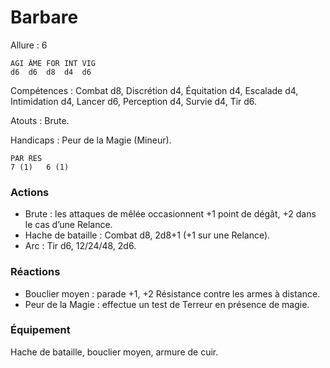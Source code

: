 # Barbare

Allure : 6

	AGI	ÂME	FOR	INT	VIG
	d6	d6	d8	d4	d6

Compétences : Combat d8, Discrétion d4, Équitation d4, Escalade d4, Intimidation d4, Lancer d6, Perception d4, Survie d4, Tir d6.

Atouts : Brute.

Handicaps : Peur de la Magie (Mineur).

	PAR	RES
	7 (1)	6 (1)

### Actions
- Brute : les attaques de mêlée occasionnent +1 point de dégât, +2 dans le cas d’une Relance.
- Hache de bataille : Combat d8, 2d8+1 (+1 sur une Relance).
- Arc : Tir d6, 12/24/48, 2d6.

### Réactions
- Bouclier moyen : parade +1, +2 Résistance contre les armes à distance.
- Peur de la Magie : effectue un test de Terreur en présence de magie.

### Équipement
Hache de bataille, bouclier moyen, armure de cuir.

